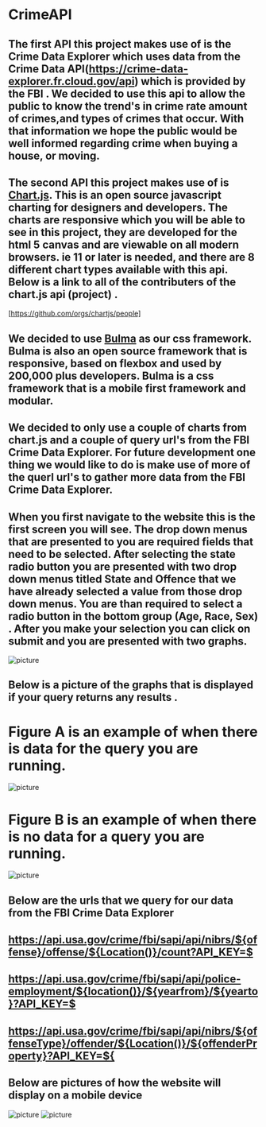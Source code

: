 # CrimeAPI

## The first API this project makes use of is the Crime Data Explorer which uses data from the Crime Data API(https://crime-data-explorer.fr.cloud.gov/api) which is provided by the FBI . We decided to use this api to allow the public to know the trend's in crime rate amount of crimes,and types of crimes that occur. With that information we hope the public would be well informed regarding crime when buying a house, or moving.

## The second API this project makes use of is [Chart.js](https://www.chartjs.org/). This is an open source javascript charting for designers and developers. The charts are responsive which you will be able to see in this project, they are developed for the html 5 canvas and are viewable on all modern browsers. ie 11 or later is needed, and there are 8 different chart types available with this api. Below is a link to all of the contributers of the chart.js api (project) .

[https://github.com/orgs/chartjs/people]

## We decided to use [Bulma](https://bulma.io/) as our css framework. Bulma is also an open source framework that is responsive, based on flexbox and used by 200,000 plus developers. Bulma is a css framework that is a mobile first framework and modular.

## We decided to only use a couple of charts from chart.js and a couple of query url's from the FBI Crime Data Explorer. For future development one thing we would like to do is make use of more of the querl url's to gather more data from the FBI Crime Data Explorer.

## When you first navigate to the website this is the first screen you will see. The drop down menus that are presented to you are required fields that need to be selected. After selecting the state radio button you are presented with two drop down menus titled State and Offence that we have already selected a value from those drop down menus. You are than required to select a radio button in the bottom group (Age, Race, Sex) . After you make your selection you can click on submit and you are presented with two graphs.

![picture](https://github.com/Maxsem4/CrimeAPI/readmeImgs/crimeApi2.jpg)

## Below is a picture of the graphs that is displayed if your query returns any results .

# Figure A is an example of when there is data for the query you are running.

![picture](https://github.com/Maxsem4/CrimeAPI/readmeImgs//crimeApi3.jpg)

# Figure B is an example of when there is no data for a query you are running.

![picture](https://github.com/Maxsem4/CrimeAPI/readmeImgs/crimeApi5.jpg)

## Below are the urls that we query for our data from the FBI Crime Data Explorer

## https://api.usa.gov/crime/fbi/sapi/api/nibrs/${offense}/offense/${Location()}/count?API_KEY=$

## https://api.usa.gov/crime/fbi/sapi/api/police-employment/${location()}/${yearfrom}/${yearto}?API_KEY=$

## https://api.usa.gov/crime/fbi/sapi/api/nibrs/${offenseType}/offender/${Location()}/${offenderProperty}?API_KEY=${

## Below are pictures of how the website will display on a mobile device

![picture](https://github.com/Maxsem4/CrimeAPI/readmeImgs//crimeApi6.jpg) ![picture](https://github.com/Maxsem4/CrimeAPI/readmeImgs//crimeApi7.jpg)
